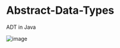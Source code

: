 # Abstract-Data-Types

ADT in Java

![image](https://user-images.githubusercontent.com/82328705/211114788-64427818-c6fa-4ea1-9afe-d032c2c74249.png)
